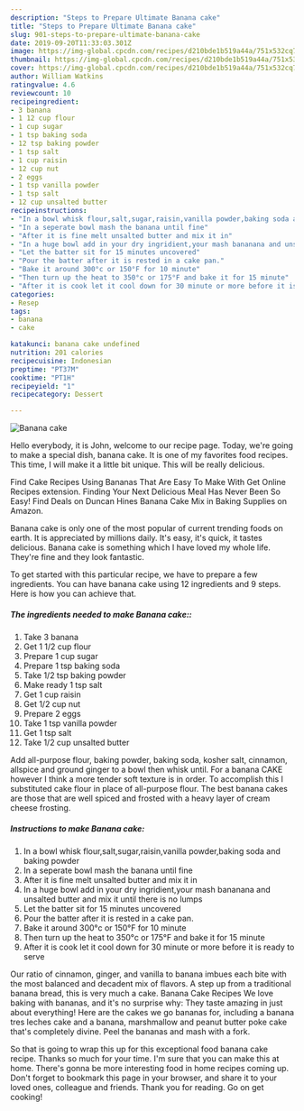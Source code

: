 ```yaml
---
description: "Steps to Prepare Ultimate Banana cake"
title: "Steps to Prepare Ultimate Banana cake"
slug: 901-steps-to-prepare-ultimate-banana-cake
date: 2019-09-20T11:33:03.301Z
image: https://img-global.cpcdn.com/recipes/d210bde1b519a44a/751x532cq70/banana-cake-recipe-main-photo.jpg
thumbnail: https://img-global.cpcdn.com/recipes/d210bde1b519a44a/751x532cq70/banana-cake-recipe-main-photo.jpg
cover: https://img-global.cpcdn.com/recipes/d210bde1b519a44a/751x532cq70/banana-cake-recipe-main-photo.jpg
author: William Watkins
ratingvalue: 4.6
reviewcount: 10
recipeingredient:
- 3 banana
- 1 12 cup flour
- 1 cup sugar
- 1 tsp baking soda
- 12 tsp baking powder
- 1 tsp salt
- 1 cup raisin
- 12 cup nut
- 2 eggs
- 1 tsp vanilla powder
- 1 tsp salt
- 12 cup unsalted butter
recipeinstructions:
- "In a bowl whisk flour,salt,sugar,raisin,vanilla powder,baking soda and baking powder"
- "In a seperate bowl mash the banana until fine"
- "After it is fine melt unsalted butter and mix it in"
- "In a huge bowl add in your dry ingridient,your mash bananana and unsalted butter and mix it until there is no lumps"
- "Let the batter sit for 15 minutes uncovered"
- "Pour the batter after it is rested in a cake pan."
- "Bake it around 300°c or 150°F for 10 minute"
- "Then turn up the heat to 350°c or 175°F and bake it for 15 minute"
- "After it is cook let it cool down for 30 minute or more before it is ready to serve"
categories:
- Resep
tags:
- banana
- cake

katakunci: banana cake undefined
nutrition: 201 calories
recipecuisine: Indonesian
preptime: "PT37M"
cooktime: "PT1H"
recipeyield: "1"
recipecategory: Dessert

---
```



![Banana cake](https://img-global.cpcdn.com/recipes/d210bde1b519a44a/751x532cq70/banana-cake-recipe-main-photo.jpg)

Hello everybody, it is John, welcome to our recipe page. Today, we're going to make a special dish, banana cake. It is one of my favorites food recipes. This time, I will make it a little bit unique. This will be really delicious.

Find Cake Recipes Using Bananas That Are Easy To Make With Get Online Recipes extension. Finding Your Next Delicious Meal Has Never Been So Easy! Find Deals on Duncan Hines Banana Cake Mix in Baking Supplies on Amazon.

Banana cake is only one of the most popular of current trending foods on earth. It is appreciated by millions daily. It's easy, it's quick, it tastes delicious. Banana cake is something which I have loved my whole life. They're fine and they look fantastic.


To get started with this particular recipe, we have to prepare a few ingredients. You can have banana cake using 12 ingredients and 9 steps. Here is how you can achieve that.

##### The ingredients needed to make Banana cake::

1. Take 3 banana
1. Get 1 1/2 cup flour
1. Prepare 1 cup sugar
1. Prepare 1 tsp baking soda
1. Take 1/2 tsp baking powder
1. Make ready 1 tsp salt
1. Get 1 cup raisin
1. Get 1/2 cup nut
1. Prepare 2 eggs
1. Take 1 tsp vanilla powder
1. Get 1 tsp salt
1. Take 1/2 cup unsalted butter


Add all-purpose flour, baking powder, baking soda, kosher salt, cinnamon, allspice and ground ginger to a bowl then whisk until. For a banana CAKE however I think a more tender soft texture is in order. To accomplish this I substituted cake flour in place of all-purpose flour. The best banana cakes are those that are well spiced and frosted with a heavy layer of cream cheese frosting. 

##### Instructions to make Banana cake:

1. In a bowl whisk flour,salt,sugar,raisin,vanilla powder,baking soda and baking powder
1. In a seperate bowl mash the banana until fine
1. After it is fine melt unsalted butter and mix it in
1. In a huge bowl add in your dry ingridient,your mash bananana and unsalted butter and mix it until there is no lumps
1. Let the batter sit for 15 minutes uncovered
1. Pour the batter after it is rested in a cake pan.
1. Bake it around 300°c or 150°F for 10 minute
1. Then turn up the heat to 350°c or 175°F and bake it for 15 minute
1. After it is cook let it cool down for 30 minute or more before it is ready to serve


Our ratio of cinnamon, ginger, and vanilla to banana imbues each bite with the most balanced and decadent mix of flavors. A step up from a traditional banana bread, this is very much a cake. Banana Cake Recipes We love baking with bananas, and it&#39;s no surprise why: They taste amazing in just about everything! Here are the cakes we go bananas for, including a banana tres leches cake and a banana, marshmallow and peanut butter poke cake that&#39;s completely divine. Peel the bananas and mash with a fork. 

So that is going to wrap this up for this exceptional food banana cake recipe. Thanks so much for your time. I'm sure that you can make this at home. There's gonna be more interesting food in home recipes coming up. Don't forget to bookmark this page in your browser, and share it to your loved ones, colleague and friends. Thank you for reading. Go on get cooking!
